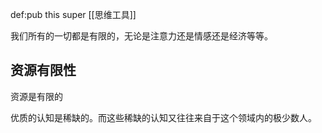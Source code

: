 def:pub this super [[思维工具]]

我们所有的一切都是有限的，无论是注意力还是情感还是经济等等。

## 资源有限性

资源是有限的


优质的认知是稀缺的。而这些稀缺的认知又往往来自于这个领域内的极少数人。